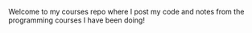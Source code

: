 Welcome to my courses repo where I post my code and notes from the
programming courses I have been doing!